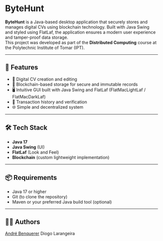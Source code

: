 # ByteHunt

**ByteHunt** is a Java-based desktop application that securely stores and manages digital CVs using blockchain technology. Built with Java Swing and styled using FlatLaf, the application ensures a modern user experience and tamper-proof data storage.  
This project was developed as part of the **Distributed Computing** course at the Polytechnic Institute of Tomar (IPT).

---

## 🚀 Features

- 💼 Digital CV creation and editing  
- 🔐 Blockchain-based storage for secure and immutable records  
- 🖥️ Intuitive GUI built with Java Swing and FlatLaf (FlatMacLightLaf / FlatMacDarkLaf)  
- 🧾 Transaction history and verification  
- 🌐 Simple and decentralized system

---

## 🛠️ Tech Stack

- **Java 17**  
- **Java Swing** (UI)  
- **FlatLaf** (Look and Feel)  
- **Blockchain** (custom lightweight implementation)  

---

## 📦 Requirements

- Java 17 or higher  
- Git (to clone the repository)  
- Maven or your preferred Java build tool (optional)

---

## 🧑‍💻 Authors
[André Benquerer](https://github.com/Benquerer)
Diogo Larangeira
